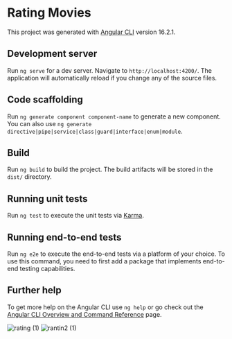 # Rating Movies

This project was generated with [Angular CLI](https://github.com/angular/angular-cli) version 16.2.1.

## Development server

Run `ng serve` for a dev server. Navigate to `http://localhost:4200/`. The application will automatically reload if you change any of the source files.

## Code scaffolding

Run `ng generate component component-name` to generate a new component. You can also use `ng generate directive|pipe|service|class|guard|interface|enum|module`.

## Build

Run `ng build` to build the project. The build artifacts will be stored in the `dist/` directory.

## Running unit tests

Run `ng test` to execute the unit tests via [Karma](https://karma-runner.github.io).

## Running end-to-end tests

Run `ng e2e` to execute the end-to-end tests via a platform of your choice. To use this command, you need to first add a package that implements end-to-end testing capabilities.

## Further help

To get more help on the Angular CLI use `ng help` or go check out the [Angular CLI Overview and Command Reference](https://angular.io/cli) page.



![rating (1)](https://github.com/ELJAMAOUI/rating-movies-angular/assets/75399470/77ec114d-7bdc-4adc-80db-a469a6c7f741)
![rantin2 (1)](https://github.com/ELJAMAOUI/rating-movies-angular/assets/75399470/12ac6dc1-2616-427c-8912-1f7483a9bbf5)




